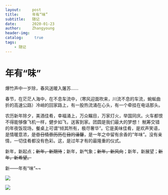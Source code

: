 ```yaml
---
layout:     post
title:      年有“味”
subtitle:   随记
date:       2020-01-23
author:     Zhangyoung
header-img: 
catalog: 	 true
tags:
    - 随记
---
```



# 年有“味”

爆竹声中一岁除，春风送暖入屠苏……    

春节，在茫茫人海中，在不息车流中，（寒风迎面吹来，川流不息的车流，蜿蜒曲折的高速公路）冷峭的回家路上，有一股热流涌在心头，有一个牵挂在电话那头。    

农历新年除夕，美酒佳肴，幸福涌上，万众瞩目，万家灯火，举国同庆。火车都恨不得能够像飞机一样，健步如飞，送客到家。团圆是我们最大的梦想！    觥筹交错的年夜饭现场，餐桌上可谓“倾其所有，极尽奢华”。它是美味佳肴，是欢声笑语，是情暖意浓，~~是昔日情景历历在目的温馨~~，是一年之中留有余香的“年味”。没有亲情，一切佳肴都没有色彩。这，是过年才有的最隆重的仪式。    

新年，新起点；~~新年，新期待~~；新年，新气象；~~新年，新风向~~；新年，新展望；~~新年，新希望。~~    

新——年有“味”~~

![](https://photogz.photo.store.qq.com/psc?/V13zK4tB3rkjjB/MoK.EY8GiNN2Kt4U8x1aWCf*FWqfu*ts*ddAlezWP*WgN2jjWIDTSjSzC97y6K7hFzKinnyeAYQrpAihqhTOAg!!/b&bo=VQg*BlUIPwYRMAc!&rf=mood_app)

![](https://photogz.photo.store.qq.com/psc?/V13zK4tB3rkjjB/MoK.EY8GiNN2Kt4U8x1aWPa3dT3E5FC7ZGXBs*p0at4W3dSB5*DNvzwd3Cy.5aZHzJdd2XKTv2yVAXDxqeCMZw!!/b&bo=VQg*BlUIPwYRMAc!&rf=mood_app)